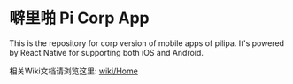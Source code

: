 # 噼里啪 Pi Corp App

This is the repository for corp version of mobile apps of pilipa. It's powered by React Native for supporting both iOS and Android.



相关Wiki文档请浏览这里: [wiki/Home](wiki/Home)

